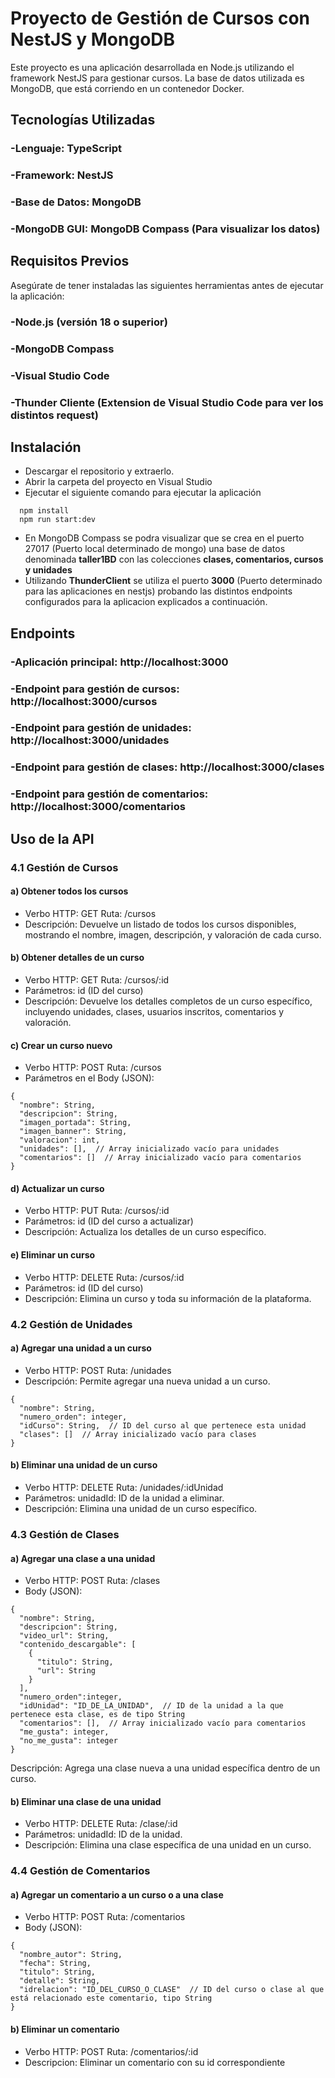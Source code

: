 # Proyecto de Gestión de Cursos con NestJS y MongoDB
Este proyecto es una aplicación desarrollada en Node.js utilizando el framework NestJS para gestionar cursos. La base de datos utilizada es MongoDB, que está corriendo en un contenedor Docker.

## Tecnologías Utilizadas
### -Lenguaje: TypeScript
### -Framework: NestJS
### -Base de Datos: MongoDB
### -MongoDB GUI: MongoDB Compass (Para visualizar los datos)
  
## Requisitos Previos
Asegúrate de tener instaladas las siguientes herramientas antes de ejecutar la aplicación:

### -Node.js (versión 18 o superior)
### -MongoDB Compass
### -Visual Studio Code
### -Thunder Cliente (Extension de Visual Studio Code para ver los distintos request)


## Instalación

- Descargar el repositorio y extraerlo.
- Abrir la carpeta del proyecto en Visual Studio
- Ejecutar el siguiente comando para ejecutar la aplicación
  
```
  npm install
  npm run start:dev
```
- En MongoDB Compass se podra visualizar que se crea en el puerto 27017 (Puerto local determinado de mongo) una base de datos denominada **taller1BD** con las colecciones **clases, comentarios, cursos y unidades**
- Utilizando **ThunderClient** se utiliza el puerto **3000** (Puerto determinado para las aplicaciones en nestjs) probando las distintos endpoints configurados para la aplicacion explicados a continuación. 

## Endpoints
### -Aplicación principal: http://localhost:3000 
### -Endpoint para gestión de cursos: http://localhost:3000/cursos
### -Endpoint para gestión de unidades: http://localhost:3000/unidades
### -Endpoint para gestión de clases: http://localhost:3000/clases
### -Endpoint para gestión de comentarios: http://localhost:3000/comentarios


## Uso de la API

### 4.1 Gestión de Cursos

#### a) Obtener todos los cursos
- Verbo HTTP: GET Ruta: /cursos
- Descripción: Devuelve un listado de todos los cursos disponibles, mostrando el nombre, imagen, descripción, y valoración de cada curso.

#### b) Obtener detalles de un curso
- Verbo HTTP: GET Ruta: /cursos/:id
- Parámetros: id (ID del curso)
- Descripción: Devuelve los detalles completos de un curso específico, incluyendo unidades, clases, usuarios inscritos, comentarios y valoración.

#### c) Crear un curso nuevo
- Verbo HTTP: POST Ruta: /cursos
- Parámetros en el Body (JSON):

```
{
  "nombre": String,
  "descripcion": String,
  "imagen_portada": String,
  "imagen_banner": String,
  "valoracion": int,
  "unidades": [],  // Array inicializado vacío para unidades
  "comentarios": []  // Array inicializado vacío para comentarios
}
```

#### d) Actualizar un curso
- Verbo HTTP: PUT Ruta: /cursos/:id 
- Parámetros: id (ID del curso a actualizar) 
- Descripción: Actualiza los detalles de un curso específico.


#### e) Eliminar un curso
- Verbo HTTP: DELETE Ruta: /cursos/:id
- Parámetros: id (ID del curso) 
- Descripción: Elimina un curso y toda su información de la plataforma.

### 4.2 Gestión de Unidades
#### a) Agregar una unidad a un curso
- Verbo HTTP: POST Ruta: /unidades
- Descripción: Permite agregar una nueva unidad a un curso.
```
{
  "nombre": String,
  "numero_orden": integer,
  "idCurso": String,  // ID del curso al que pertenece esta unidad
  "clases": []  // Array inicializado vacío para clases
}

```


#### b) Eliminar una unidad de un curso
- Verbo HTTP: DELETE Ruta: /unidades/:idUnidad
- Parámetros: unidadId: ID de la unidad a eliminar.
- Descripción: Elimina una unidad de un curso específico.

### 4.3 Gestión de Clases
#### a) Agregar una clase a una unidad
- Verbo HTTP: POST Ruta: /clases
- Body (JSON):

```
{
  "nombre": String,
  "descripcion": String,
  "video_url": String,
  "contenido_descargable": [
    {
      "titulo": String,
      "url": String
    }
  ],
  "numero_orden":integer,
  "idUnidad": "ID_DE_LA_UNIDAD",  // ID de la unidad a la que pertenece esta clase, es de tipo String
  "comentarios": [],  // Array inicializado vacío para comentarios
  "me_gusta": integer,
  "no_me_gusta": integer
}

```

Descripción: Agrega una clase nueva a una unidad específica dentro de un curso.

#### b) Eliminar una clase de una unidad
- Verbo HTTP: DELETE Ruta: /clase/:id
- Parámetros:  unidadId: ID de la unidad. 
- Descripción: Elimina una clase específica de una unidad en un curso.

### 4.4 Gestión de Comentarios
#### a) Agregar un comentario a un curso o a una clase
- Verbo HTTP: POST Ruta: /comentarios
- Body (JSON):

```
{
  "nombre_autor": String,
  "fecha": String,
  "titulo": String,
  "detalle": String,
  "idrelacion": "ID_DEL_CURSO_O_CLASE"  // ID del curso o clase al que está relacionado este comentario, tipo String
}
```

#### b) Eliminar un comentario 
- Verbo HTTP: POST Ruta: /comentarios/:id
- Descripcion: Eliminar un comentario con su id correspondiente

